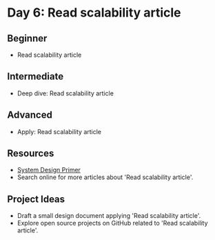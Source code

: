 # Day 6: Read scalability article

## Beginner
- Read scalability article

## Intermediate
- Deep dive: Read scalability article

## Advanced
- Apply: Read scalability article

## Resources
- [System Design Primer](https://github.com/donnemartin/system-design-primer/search?q=Read+scalability+article)
- Search online for more articles about 'Read scalability article'.

## Project Ideas
- Draft a small design document applying 'Read scalability article'.
- Explore open source projects on GitHub related to 'Read scalability article'.
